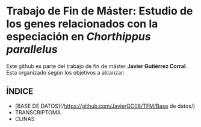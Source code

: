 # Trabajo de Fin de Máster: Estudio de los genes relacionados con la especiación en *Chorthippus parallelus*

Este github es parte del trabajo de fin de máster **Javier Gutiérrez Corral**. Esta organizado según los objetivos a alcanzar:

## ÍNDICE

- [BASE DE DATOS](/https://github.com/JavierGC08/TFM/Base de datos/)
- TRANSCRIPTOMA
- CLINAS
